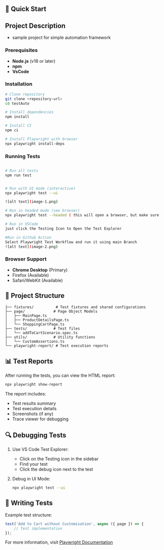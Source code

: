 ## 🚀 Quick Start

## Project Description
- sample project for simple automation framework

### Prerequisites

- **Node.js** (v18 or later)
- **npm** 
- **VsCode** 

### Installation

```bash
# Clone repository
git clone <repository-url>
cd testAuto

# Install dependencies 
npm install

# Install CI
npm ci

# Install Playwright with browser
npx playwright install-deps

```

### Running Tests

```bash

# Run all tests
npm run test


# Run with UI mode (interactive)
npx playwright test --ui

![alt text](image-1.png)

# Run in headed mode (see browser)
npx playwright test --headed ( this will open a browser, but make sure you already installed dependencies)

# Run in VSCode
just click the Testing Icon to Open the Test Explorer

#Run in Github Action
Select Playwright Test Workflow and run it using main Branch
![alt text](image-2.png)

```

### Browser Support

- **Chrome Desktop** (Primary)
- Firefox (Available)
- Safari/WebKit (Available)

## 📁 Project Structure

```
├── fixtures/          # Test fixtures and shared configurations
├── page/             # Page Object Models
│   ├── MainPage.ts
│   ├── ProductDetailsPage.ts
│   └── ShoppingCartPage.ts
├── tests/            # Test files
│   └── addToCartScenario.spec.ts
├── utils/            # Utility functions
│   └── CustomAssertions.ts
└── playwright-report/ # Test execution reports
```

## 📊 Test Reports

After running the tests, you can view the HTML report:

```bash
npx playwright show-report
```

The report includes:
- Test results summary
- Test execution details
- Screenshots (if any)
- Trace viewer for debugging

## 🔍 Debugging Tests

1. Use VS Code Test Explorer:
   - Click on the Testing icon in the sidebar
   - Find your test
   - Click the debug icon next to the test

2. Debug in UI Mode:
   ```bash
   npx playwright test --ui
   ```

## 📝 Writing Tests

Example test structure:
```typescript
test('Add to Cart without Customisation', async ({ page }) => {
    // Test implementation
});
```

For more information, visit [Playwright Documentation](https://playwright.dev/docs/intro)
````
